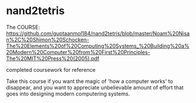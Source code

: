 # nand2tetris
The COURSE: https://github.com/guptaanmol184/nand2tetris/blob/master/Noam%20Nisan%2C%20Shimon%20Schocken-The%20Elements%20of%20Computing%20Systems_%20Building%20a%20Modern%20Computer%20from%20First%20Principles-The%20MIT%20Press%20(2005).pdf

completed coursework for reference

Take this course if you want the magic of 'how a computer works' to disappear, and you want to appreciate unbelievable amount of effort that goes into designing modern computering systems.
